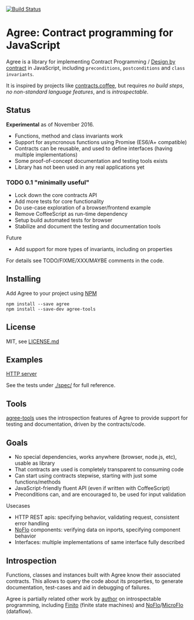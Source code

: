 [![Build Status](https://travis-ci.org/jonnor/agree.svg?branch=master)](https://travis-ci.org/jonnor/agree)
# Agree: Contract programming for JavaScript

Agree is a library for implementing Contract Programming / 
[Design by contract](http://en.wikipedia.org/wiki/Design_by_contract) in JavaScript,
including `preconditions`, `postconditions` and `class invariants`.

It is inspired by projects like [contracts.coffee](http://disnetdev.com/contracts.coffee),
but requires *no build steps*, *no non-standard language features*, and is *introspectable*.

## Status

**Experimental** as of November 2016.

* Functions, method and class invariants work
* Support for asyncronous functions using Promise (ES6/A+ compatible)
* Contracts can be reusable, and used to define interfaces (having multiple implementations)
* Some proof-of-concept documentation and testing tools exists
* Library has not been used in any real applications yet

### TODO 0.1 "minimally useful"

* Lock down the core contracts API
* Add more tests for core functionality
* Do use-case exploration of a browser/frontend example
* Remove CoffeeScript as run-time dependency
* Setup build automated tests for browser
* Stabilize and document the testing and documentation tools

Future

* Add support for more types of invariants, including on properties

For details see TODO/FIXME/XXX/MAYBE comments in the code.

## Installing

Add Agree to your project using [NPM](http://npmjs.org)

    npm install --save agree
    npm install --save-dev agree-tools

## License

MIT, see [LICENSE.md](./LICENSE.md)

## Examples

[HTTP server](./examples/httpserver.coffee)

See the tests under [./spec/](./spec) for full reference.

## Tools

[agree-tools](https://github.com/jonnor/agree-tools) uses the introspection features of Agree
to provide support for testing and documentation, driven by the contracts/code.


## Goals

- No special dependencies, works anywhere (browser, node.js, etc), usable as library
- That contracts are used is completely transparent to consuming code
- Can start using contracts stepwise, starting with just some functions/methods
- JavaScript-friendly fluent API (even if written with CoffeeScript)
- Preconditions can, and are encouraged to, be used for input validation

Usecases

- HTTP REST apis: specifying behavior, validating request, consistent error handling
- [NoFlo](http://noflojs.org) components: verifying data on inports, specifying component behavior
- Interfaces: multiple implementations of same interface fully described


## Introspection

Functions, classes and instances built with Agree know their associated contracts.
This allows to query the code about its properties, to generate documentation,
test-cases and aid in debugging of failures.

Agree is partially related other work by [author](http://jonnor.com) on introspectable programming,
including [Finito](http://finitosm.org) (finite state machines)
and [NoFlo](http://noflojs.org)/[MicroFlo](http://microflo.org) (dataflow).

